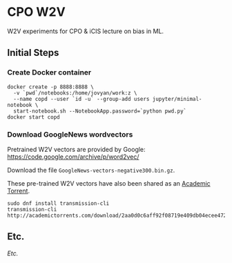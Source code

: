 # CPO W2V

W2V experiments for CPO & iCIS lecture on bias in ML.

## Initial Steps

### Create Docker container

    docker create -p 8888:8888 \
      -v `pwd`/notebooks:/home/jovyan/work:z \
      --name copd --user `id -u` --group-add users jupyter/minimal-notebook \
      start-notebook.sh --NotebookApp.password=`python pwd.py`
    docker start copd

### Download GoogleNews wordvectors

Pretrained W2V vectors are provided by Google:
https://code.google.com/archive/p/word2vec/

Download the file `GoogleNews-vectors-negative300.bin.gz`.

These pre-trained W2V vectors have also been shared as an 
[Academic Torrent](http://academictorrents.com/details/2aa0d0c6aff92f08719e409db04ecee4721cf21f).

    sudo dnf install transmission-cli
    transmission-cli http://academictorrents.com/download/2aa0d0c6aff92f08719e409db04ecee4721cf21f.torrent

## Etc.

_Etc._
